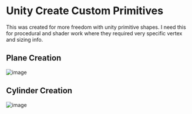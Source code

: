 # Unity Create Custom Primitives
This was created for more freedom with unity primitive shapes. I need this for procedural and shader work where they required very specific vertex and sizing info. 

## Plane Creation
![image](https://github.com/2401lucas/Unity-CreateCustomPrimitives/assets/32739337/06731105-93c1-46af-9f84-dd40740fe269)

## Cylinder Creation
![image](https://github.com/2401lucas/Unity-CreateCustomPrimitives/assets/32739337/215aaa51-7dfd-4662-b782-1a49ae50a7de)
